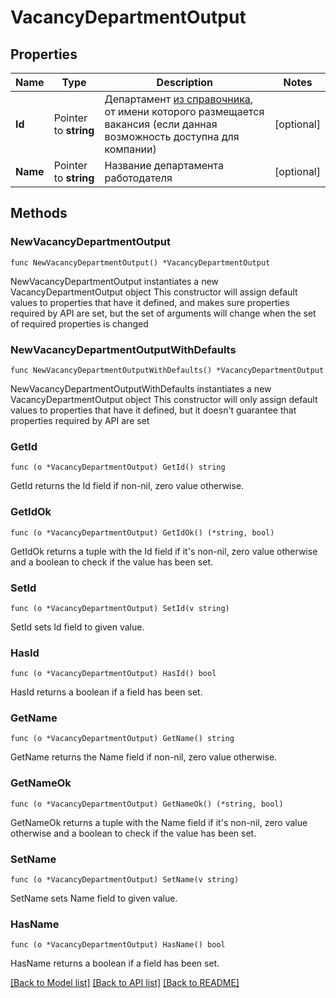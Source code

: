 # VacancyDepartmentOutput

## Properties

Name | Type | Description | Notes
------------ | ------------- | ------------- | -------------
**Id** | Pointer to **string** | Департамент [из справочника](https://api.hh.ru/openapi/redoc#tag/Informaciya-o-rabotodatele/operation/get-employer-departments), от имени которого размещается вакансия (если данная возможность доступна для компании) | [optional] 
**Name** | Pointer to **string** | Название департамента работодателя | [optional] 

## Methods

### NewVacancyDepartmentOutput

`func NewVacancyDepartmentOutput() *VacancyDepartmentOutput`

NewVacancyDepartmentOutput instantiates a new VacancyDepartmentOutput object
This constructor will assign default values to properties that have it defined,
and makes sure properties required by API are set, but the set of arguments
will change when the set of required properties is changed

### NewVacancyDepartmentOutputWithDefaults

`func NewVacancyDepartmentOutputWithDefaults() *VacancyDepartmentOutput`

NewVacancyDepartmentOutputWithDefaults instantiates a new VacancyDepartmentOutput object
This constructor will only assign default values to properties that have it defined,
but it doesn't guarantee that properties required by API are set

### GetId

`func (o *VacancyDepartmentOutput) GetId() string`

GetId returns the Id field if non-nil, zero value otherwise.

### GetIdOk

`func (o *VacancyDepartmentOutput) GetIdOk() (*string, bool)`

GetIdOk returns a tuple with the Id field if it's non-nil, zero value otherwise
and a boolean to check if the value has been set.

### SetId

`func (o *VacancyDepartmentOutput) SetId(v string)`

SetId sets Id field to given value.

### HasId

`func (o *VacancyDepartmentOutput) HasId() bool`

HasId returns a boolean if a field has been set.

### GetName

`func (o *VacancyDepartmentOutput) GetName() string`

GetName returns the Name field if non-nil, zero value otherwise.

### GetNameOk

`func (o *VacancyDepartmentOutput) GetNameOk() (*string, bool)`

GetNameOk returns a tuple with the Name field if it's non-nil, zero value otherwise
and a boolean to check if the value has been set.

### SetName

`func (o *VacancyDepartmentOutput) SetName(v string)`

SetName sets Name field to given value.

### HasName

`func (o *VacancyDepartmentOutput) HasName() bool`

HasName returns a boolean if a field has been set.


[[Back to Model list]](../README.md#documentation-for-models) [[Back to API list]](../README.md#documentation-for-api-endpoints) [[Back to README]](../README.md)


